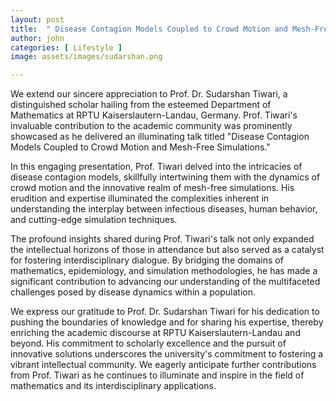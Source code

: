 ```yaml
---
layout: post
title:  " Disease Contagion Models Coupled to Crowd Motion and Mesh-Free Simulations. - Prof. Dr. Sudarshan Tiwari "
author: john
categories: [ Lifestyle ]
image: assets/images/sudarshan.png

---
```

We extend our sincere appreciation to Prof. Dr. Sudarshan Tiwari, a distinguished scholar hailing from the esteemed Department of Mathematics at RPTU Kaiserslautern-Landau, Germany. Prof. Tiwari's invaluable contribution to the academic community was prominently showcased as he delivered an illuminating talk titled "Disease Contagion Models Coupled to Crowd Motion and Mesh-Free Simulations."

In this engaging presentation, Prof. Tiwari delved into the intricacies of disease contagion models, skillfully intertwining them with the dynamics of crowd motion and the innovative realm of mesh-free simulations. His erudition and expertise illuminated the complexities inherent in understanding the interplay between infectious diseases, human behavior, and cutting-edge simulation techniques.

The profound insights shared during Prof. Tiwari's talk not only expanded the intellectual horizons of those in attendance but also served as a catalyst for fostering interdisciplinary dialogue. By bridging the domains of mathematics, epidemiology, and simulation methodologies, he has made a significant contribution to advancing our understanding of the multifaceted challenges posed by disease dynamics within a population.

We express our gratitude to Prof. Dr. Sudarshan Tiwari for his dedication to pushing the boundaries of knowledge and for sharing his expertise, thereby enriching the academic discourse at RPTU Kaiserslautern-Landau and beyond. His commitment to scholarly excellence and the pursuit of innovative solutions underscores the university's commitment to fostering a vibrant intellectual community. We eagerly anticipate further contributions from Prof. Tiwari as he continues to illuminate and inspire in the field of mathematics and its interdisciplinary applications.